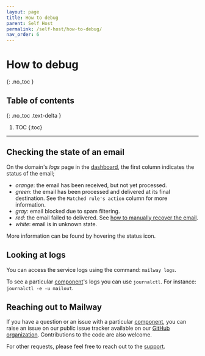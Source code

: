 ```yaml
---
layout: page
title: How to debug
parent: Self Host
permalink: /self-host/how-to-debug/
nav_order: 6
---
```


# How to debug
{: .no_toc }

## Table of contents
{: .no_toc .text-delta }

1. TOC
{:toc}

---

## Checking the state of an email

On the domain's *logs* page in the [dashboard], the first column indicates the status of the email;
- *orange*: the email has been received, but not yet processed.
- *green*: the email has been processed and delivered at its final destination. See the `Matched rule's action` column for more information.
- *gray*: email blocked due to spam filtering.
- *red*: the email failed to delivered. See [how to manually recover the email].
- *white*: email is in unknown state.

More information can be found by hovering the status icon.

## Looking at logs

You can access the service logs using the command: `mailway logs`.

To see a particular [component]'s logs you can use `journalctl`. For instance: `journalctl -e -u mailout`.

## Reaching out to Mailway

If you have a question or an issue with a particular [component], you can raise an issue on our public issue tracker available on our [GitHub organization].
Contributions to the code are also welcome.

For other requests, please feel free to reach out to the [support].

[dashboard]: https://dash.mailway.app
[how to manually recover the email]: /self-host/manual-email-error-recovery/
[component]: /self-host/components/
[GitHub organization]: https://github.com/mailway-app
[support]: mailto:support@mailway.app
